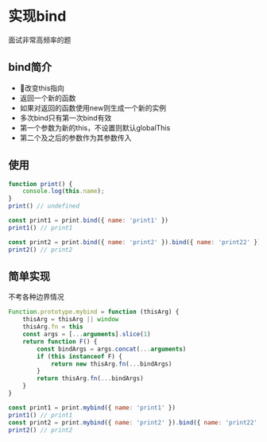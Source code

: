 # 实现bind

面试非常高频率的题
## bind简介
* 改变this指向
* 返回一个新的函数
* 如果对返回的函数使用new则生成一个新的实例
* 多次bind只有第一次bind有效
* 第一个参数为新的this，不设置则默认globalThis
* 第二个及之后的参数作为其参数传入

## 使用
```js
function print() {
    console.log(this.name);
}
print() // undefined

const print1 = print.bind({ name: 'print1' })
print1() // print1

const print2 = print.bind({ name: 'print2' }).bind({ name: 'print22' })
print2() // print2
```

## 简单实现
不考各种边界情况
```js
Function.prototype.mybind = function (thisArg) {
    thisArg = thisArg || window
    thisArg.fn = this
    const args = [...arguments].slice(1)
    return function F() {
        const bindArgs = args.concat(...arguments)
        if (this instanceof F) {
            return new thisArg.fn(...bindArgs)
        }
        return thisArg.fn(...bindArgs)
    }
}

const print1 = print.mybind({ name: 'print1' })
print1() // print1
const print2 = print.mybind({ name: 'print2' }).bind({ name: 'print22' })
print2() // print2
```

<comment/>
<tongji/>